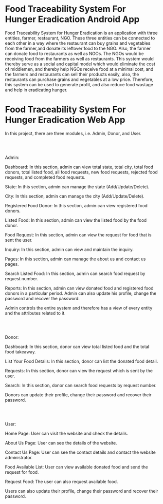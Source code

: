# Food Traceability System For Hunger Eradication Android App

Food Traceability System for Hunger Eradication is an application with three entities, farmer, restaurant, NGO. These three entities can be connected to each other in a way where the restaurant can buy grains and vegetables from the farmer,and donate its leftover food to the NGO. Also, the farmer can donate food to restaurants as well as NGOs. The NGOs would be receiving food from the farmers as well as restaurants. This system would thereby serve as a social and capital model which would eliminate the cost of middlemen, and thereby help NGOs receive food at a minimal cost, and the farmers and restaurants can sell their products easily, also, the restaurants can purchase grains and vegetables at a low price. Therefore, this system can be used to generate profit, and also reduce food wastage and help in eradicating hunger.

# Food Traceability System For Hunger Eradication Web App

In this project, there are three modules, i.e. Admin, Donor, and User.

<br><br>

Admin:

Dashboard: 
In this section, admin can view total state, total city, total food donors, total listed food, 
all food requests, new food requests, rejected food requests, and completed food requests.

State: 
In this section, admin can manage the state (Add/Update/Delete).

City: 
In this section, admin can manage the city (Add/Update/Delete).

Registered Food Donor:
In this section, admin can view registered food donors.

Listed Food: 
In this section, admin can view the listed food by the food donor.

Food Request: 
In this section, admin can view the request for food that is sent the user.

Inquiry: 
In this section, admin can view and maintain the inquiry.

Pages: 
In this section, admin can manage the about us and contact us pages.

Search Listed Food: 
In this section, admin can search food request by request number.

Reports: 
In this section, admin can view donated food and registered food donors in a particular period. Admin can also update his profile, change the password and recover the password.

Admin controls the entire system and therefore has a view of every entity and the attributes related to it.

<br><br>

Donor:

Dashboard: 
In this section, donor can view total listed food and the total food takeaway.

List Your Food Details: 
In this section, donor can list the donated food detail.

Requests: 
In this section, donor can view the request which is sent by the user.

Search: 
In this section, donor can search food requests by request number.

Donors can update their profile, change their password and recover their password.

<br><br>

User:

Home Page: 
User can visit the website and check the details.

About Us Page: 
User can see the details of the website.

Contact Us Page: User 
can see the contact details and contact the website administrator.

Food Available List: 
User can view available donated food and send the request for food.

Request Food: 
The user can also request available food.

Users can also update their profile, change their password and recover their password.
